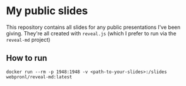 # My public slides

This repository contains all slides for any public presentations I've been giving. They're all created with `reveal.js` (which I prefer to run via the `reveal-md` project)

## How to run

`docker run --rm -p 1948:1948 -v <path-to-your-slides>:/slides webpronl/reveal-md:latest`